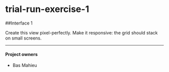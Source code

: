 # trial-run-exercise-1

##Interface 1

Create this view pixel-perfectly. Make it responsive: the grid should stack on small screens.

-----------

#### Project owners
* Bas Mahieu

